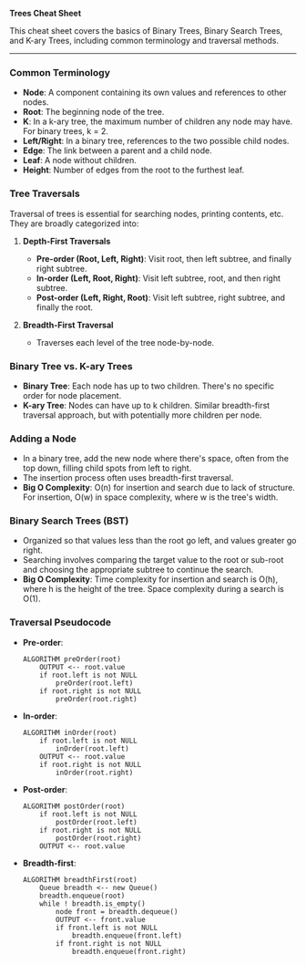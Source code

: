 **Trees Cheat Sheet**

This cheat sheet covers the basics of Binary Trees, Binary Search Trees, and K-ary Trees, including common terminology and traversal methods.

---

### Common Terminology
- **Node**: A component containing its own values and references to other nodes.
- **Root**: The beginning node of the tree.
- **K**: In a k-ary tree, the maximum number of children any node may have. For binary trees, k = 2.
- **Left/Right**: In a binary tree, references to the two possible child nodes.
- **Edge**: The link between a parent and a child node.
- **Leaf**: A node without children.
- **Height**: Number of edges from the root to the furthest leaf.

### Tree Traversals

Traversal of trees is essential for searching nodes, printing contents, etc. They are broadly categorized into:

1. **Depth-First Traversals**
   - **Pre-order (Root, Left, Right)**: Visit root, then left subtree, and finally right subtree.
   - **In-order (Left, Root, Right)**: Visit left subtree, root, and then right subtree.
   - **Post-order (Left, Right, Root)**: Visit left subtree, right subtree, and finally the root.

2. **Breadth-First Traversal**
   - Traverses each level of the tree node-by-node.

### Binary Tree vs. K-ary Trees
- **Binary Tree**: Each node has up to two children. There's no specific order for node placement.
- **K-ary Tree**: Nodes can have up to k children. Similar breadth-first traversal approach, but with potentially more children per node.

### Adding a Node
- In a binary tree, add the new node where there's space, often from the top down, filling child spots from left to right.
- The insertion process often uses breadth-first traversal.
- **Big O Complexity**: O(n) for insertion and search due to lack of structure. For insertion, O(w) in space complexity, where w is the tree's width.

### Binary Search Trees (BST)
- Organized so that values less than the root go left, and values greater go right.
- Searching involves comparing the target value to the root or sub-root and choosing the appropriate subtree to continue the search.
- **Big O Complexity**: Time complexity for insertion and search is O(h), where h is the height of the tree. Space complexity during a search is O(1).

### Traversal Pseudocode
- **Pre-order**:
  ```
  ALGORITHM preOrder(root)
      OUTPUT <-- root.value
      if root.left is not NULL
          preOrder(root.left)
      if root.right is not NULL
          preOrder(root.right)
  ```
- **In-order**:
  ```
  ALGORITHM inOrder(root)
      if root.left is not NULL
          inOrder(root.left)
      OUTPUT <-- root.value
      if root.right is not NULL
          inOrder(root.right)
  ```
- **Post-order**:
  ```
  ALGORITHM postOrder(root)
      if root.left is not NULL
          postOrder(root.left)
      if root.right is not NULL
          postOrder(root.right)
      OUTPUT <-- root.value
  ```
- **Breadth-first**:
  ```
  ALGORITHM breadthFirst(root)
      Queue breadth <-- new Queue()
      breadth.enqueue(root)
      while ! breadth.is_empty()
          node front = breadth.dequeue()
          OUTPUT <-- front.value
          if front.left is not NULL
              breadth.enqueue(front.left)
          if front.right is not NULL
              breadth.enqueue(front.right)
  ```
